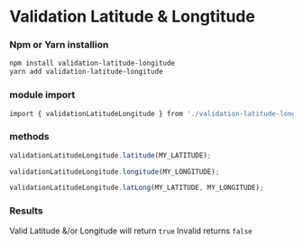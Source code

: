 # Validation Latitude & Longtitude

### Npm or Yarn installion

```bash
npm install validation-latitude-longitude
yarn add validation-latitude-longitude
```

### module import

```bash
import { validationLatitudeLongitude } from './validation-latitude-longitude'
```

### methods

```js
validationLatitudeLongitude.latitude(MY_LATITUDE);

validationLatitudeLongitude.longitude(MY_LONGITUDE);

validationLatitudeLongitude.latLong(MY_LATITUDE, MY_LONGITUDE);
```

### Results

Valid Latitude &/or Longitude will return `true`
Invalid returns `false`
